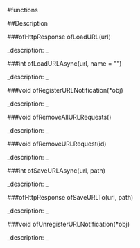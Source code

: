 #functions

##Description





<!----------------------------------------------------------------------------->

###ofHttpResponse ofLoadURL(url)

<!--
_syntax: ofLoadURL(url)_
_name: ofLoadURL_
_returns: ofHttpResponse_
_returns_description: _
_parameters: string url_
_version_started: _
_version_deprecated: _
_summary: _
_constant: False_
_static: False_
_visible: True_
_advanced: False_
-->

_description: _







<!----------------------------------------------------------------------------->

###int ofLoadURLAsync(url, name = "")

<!--
_syntax: ofLoadURLAsync(url, name = "")_
_name: ofLoadURLAsync_
_returns: int_
_returns_description: _
_parameters: string url, string name=""_
_version_started: _
_version_deprecated: _
_summary: _
_constant: False_
_static: False_
_visible: True_
_advanced: False_
-->

_description: _







<!----------------------------------------------------------------------------->

###void ofRegisterURLNotification(*obj)

<!--
_syntax: ofRegisterURLNotification(*obj)_
_name: ofRegisterURLNotification_
_returns: void_
_returns_description: _
_parameters: T *obj_
_version_started: _
_version_deprecated: _
_summary: _
_constant: False_
_static: False_
_visible: True_
_advanced: False_
-->

_description: _







<!----------------------------------------------------------------------------->

###void ofRemoveAllURLRequests()

<!--
_syntax: ofRemoveAllURLRequests()_
_name: ofRemoveAllURLRequests_
_returns: void_
_returns_description: _
_parameters: _
_version_started: _
_version_deprecated: _
_summary: _
_constant: False_
_static: False_
_visible: True_
_advanced: False_
-->

_description: _







<!----------------------------------------------------------------------------->

###void ofRemoveURLRequest(id)

<!--
_syntax: ofRemoveURLRequest(id)_
_name: ofRemoveURLRequest_
_returns: void_
_returns_description: _
_parameters: int id_
_version_started: _
_version_deprecated: _
_summary: _
_constant: False_
_static: False_
_visible: True_
_advanced: False_
-->

_description: _







<!----------------------------------------------------------------------------->

###int ofSaveURLAsync(url, path)

<!--
_syntax: ofSaveURLAsync(url, path)_
_name: ofSaveURLAsync_
_returns: int_
_returns_description: _
_parameters: string url, string path_
_version_started: _
_version_deprecated: _
_summary: _
_constant: False_
_static: False_
_visible: True_
_advanced: False_
-->

_description: _







<!----------------------------------------------------------------------------->

###ofHttpResponse ofSaveURLTo(url, path)

<!--
_syntax: ofSaveURLTo(url, path)_
_name: ofSaveURLTo_
_returns: ofHttpResponse_
_returns_description: _
_parameters: string url, string path_
_version_started: _
_version_deprecated: _
_summary: _
_constant: False_
_static: False_
_visible: True_
_advanced: False_
-->

_description: _







<!----------------------------------------------------------------------------->

###void ofUnregisterURLNotification(*obj)

<!--
_syntax: ofUnregisterURLNotification(*obj)_
_name: ofUnregisterURLNotification_
_returns: void_
_returns_description: _
_parameters: T *obj_
_version_started: _
_version_deprecated: _
_summary: _
_constant: False_
_static: False_
_visible: True_
_advanced: False_
-->

_description: _







<!----------------------------------------------------------------------------->


